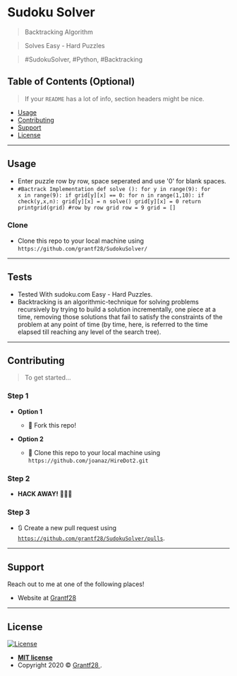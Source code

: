 # Sudoku Solver

> Backtracking Algorithm

> Solves Easy - Hard Puzzles

> #SudokuSolver, #Python, #Backtracking

## Table of Contents (Optional)

> If your `README` has a lot of info, section headers might be nice.

- [Usage](#Usage)
- [Contributing](#contributing)
- [Support](#support)
- [License](#license)

---

## Usage 

- Enter puzzle row by row, space seperated and use '0' for blank spaces.
- <code>#Bactrack Implementation
def solve ():
        for y in range(9):
            for x in range(9):
                    if grid[y][x] == 0:
                        for n in range(1,10):
                            if check(y,x,n):
                                grid[y][x] = n
                                solve()
                                grid[y][x] = 0
                        return
        printgrid(grid)
#row by row grid
row = 9
grid = []</code>

### Clone

- Clone this repo to your local machine using `https://github.com/grantf28/SudokuSolver/`

---

## Tests
- Tested With sudoku.com Easy - Hard Puzzles.
- Backtracking is an algorithmic-technique for solving problems recursively by trying to build a solution incrementally, one piece at a time, removing those solutions that fail to satisfy the constraints of the problem at any point of time (by time, here, is referred to the time elapsed till reaching any level of the search tree). 

---

## Contributing

> To get started...

### Step 1

- **Option 1**
    - 🍴 Fork this repo!

- **Option 2**
    - 👯 Clone this repo to your local machine using `https://github.com/joanaz/HireDot2.git`

### Step 2

- **HACK AWAY!** 🔨🔨🔨

### Step 3

- 🔃 Create a new pull request using <a href="https://github.com/grantf28/SudokuSolver/pulls" target="_blank">`https://github.com/grantf28/SudokuSolver/pulls`</a>.

---

## Support

Reach out to me at one of the following places!

- Website at <a href="http://www.grantf.co.za" target="_blank">Grantf28 </a>

---

## License

[![License](http://img.shields.io/:license-mit-blue.svg?style=flat-square)](http://badges.mit-license.org)

- **[MIT license](http://opensource.org/licenses/mit-license.php)**
- Copyright 2020 © <a href="http://www.grantf.co.za" target="_blank">Grantf28 </a>.